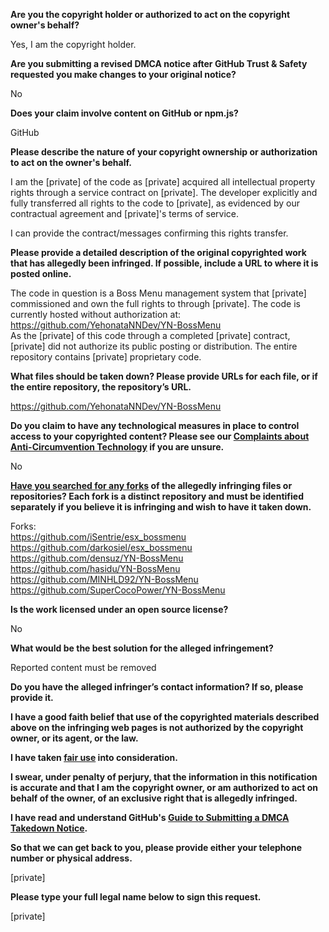 **Are you the copyright holder or authorized to act on the copyright owner's behalf?**

Yes, I am the copyright holder.

**Are you submitting a revised DMCA notice after GitHub Trust & Safety requested you make changes to your original notice?**

No

**Does your claim involve content on GitHub or npm.js?**

GitHub

**Please describe the nature of your copyright ownership or authorization to act on the owner's behalf.**

I am the [private] of the code as [private] acquired all intellectual property rights through a service contract on [private]. The developer explicitly and fully transferred all rights to the code to [private], as evidenced by our contractual agreement and [private]'s terms of service.

I can provide the contract/messages confirming this rights transfer.

**Please provide a detailed description of the original copyrighted work that has allegedly been infringed. If possible, include a URL to where it is posted online.**

The code in question is a Boss Menu management system that [private] commissioned and own the full rights to through [private]. The code is currently hosted without authorization at: https://github.com/YehonataNNDev/YN-BossMenu  
As the [private] of this code through a completed [private] contract, [private] did not authorize its public posting or distribution. The entire repository contains [private] proprietary code.

**What files should be taken down? Please provide URLs for each file, or if the entire repository, the repository’s URL.**

https://github.com/YehonataNNDev/YN-BossMenu

**Do you claim to have any technological measures in place to control access to your copyrighted content? Please see our <a href="https://docs.github.com/articles/guide-to-submitting-a-dmca-takedown-notice#complaints-about-anti-circumvention-technology">Complaints about Anti-Circumvention Technology</a> if you are unsure.**

No

**<a href="https://docs.github.com/articles/dmca-takedown-policy#b-what-about-forks-or-whats-a-fork">Have you searched for any forks</a> of the allegedly infringing files or repositories? Each fork is a distinct repository and must be identified separately if you believe it is infringing and wish to have it taken down.**

Forks:  
https://github.com/iSentrie/esx_bossmenu  
https://github.com/darkosiel/esx_bossmenu  
https://github.com/densuz/YN-BossMenu  
https://github.com/hasidu/YN-BossMenu  
https://github.com/MINHLD92/YN-BossMenu  
https://github.com/SuperCocoPower/YN-BossMenu  

**Is the work licensed under an open source license?**

No

**What would be the best solution for the alleged infringement?**

Reported content must be removed

**Do you have the alleged infringer’s contact information? If so, please provide it.**

**I have a good faith belief that use of the copyrighted materials described above on the infringing web pages is not authorized by the copyright owner, or its agent, or the law.**

**I have taken <a href="https://www.lumendatabase.org/topics/22">fair use</a> into consideration.**

**I swear, under penalty of perjury, that the information in this notification is accurate and that I am the copyright owner, or am authorized to act on behalf of the owner, of an exclusive right that is allegedly infringed.**

**I have read and understand GitHub's <a href="https://docs.github.com/articles/guide-to-submitting-a-dmca-takedown-notice/">Guide to Submitting a DMCA Takedown Notice</a>.**

**So that we can get back to you, please provide either your telephone number or physical address.**

[private]

**Please type your full legal name below to sign this request.**

[private]
